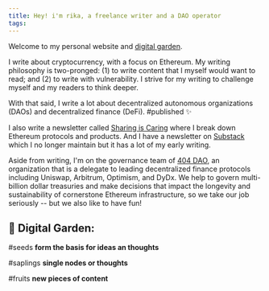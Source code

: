 ```yaml
---
title: Hey! i'm rika, a freelance writer and a DAO operator
tags:
---
```

Welcome to my personal website and [digital garden](https://jzhao.xyz/posts/networked-thought). 

I write about cryptocurrency, with a focus on Ethereum. My writing philosophy is two-pronged: (1) to write content that I myself would want to read; and (2) to write with vulnerability. I strive for my writing to challenge myself and my readers to think deeper. 

With that said, I write a lot about decentralized autonomous organizations (DAOs) and decentralized finance (DeFi). #published ✨

I also write a newsletter called [Sharing is Caring](https://paragraph.xyz/@sharingiscaring) where I break down Ethereum protocols and products. And I have a newsletter on [Substack](https://www.newsletter.rikagoldberg.xyz/) which I no longer maintain but it has a lot of my early writing. 

Aside from writing, I'm on the governance team of [404 DAO](https://404-dao.notion.site/404-DAO-Governance-519af67dccd84df7b1d9dc50312fd813), an organization that is a delegate to leading decentralized finance protocols including Uniswap, Arbitrum, Optimism, and DyDx. We help to govern multi-billion dollar treasuries and make decisions that impact the longevity and sustainability of cornerstone Ethereum infrastructure, so we take our job seriously -- but we also like to have fun!

## 🌳 Digital Garden:

#seeds     **form the basis for ideas an thoughts**

#saplings  **single nodes or thoughts**

#fruits      **new pieces of content**
   



